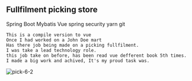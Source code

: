 ## Fullfilment picking store
 Spring Boot Mybatis Vue spring security yarn git
```
This is a compile version to vue
Once I had worked on a John Doe mart
Has there job being made on a picking fullfilment.
I was take a lead technology role.
this job take on before, has been read vue defferent book 5th times.
I made a big work and achived, It's my proud task was.

```
![pick-6-2](https://user-images.githubusercontent.com/82093656/120873733-48386880-c5de-11eb-8e16-facb626b1fd3.gif)